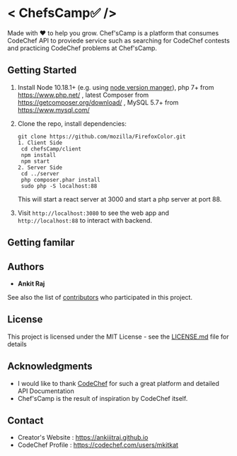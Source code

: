 # < ChefsCamp✅ />
Made with ❤ to help you grow. Chef'sCamp is a platform that consumes CodeChef API to proviede service such as searching for CodeChef contests and practicing CodeChef problems at Chef'sCamp.

## Getting Started

1. Install Node 10.18.1+ (e.g. using [node version manger][nvm]), php 7+ from https://www.php.net/ , latest Composer from https://getcomposer.org/download/ , MySQL 5.7+ from https://www.mysql.com/

1. Clone the repo, install dependencies:
   ```
   git clone https://github.com/mozilla/FirefoxColor.git
   1. Client Side 
    cd chefsCamp/client
    npm install
    npm start
   2. Server Side
    cd ../server
    php composer.phar install
    sudo php -S localhost:88
   ```

   This will start a react server at 3000 and start a
   php server at port 88.

1. Visit `http://localhost:3080` to see the web app and `http://localhost:88` to interact with backend.  

[nvm]: https://github.com/creationix/nvm

## Getting familar


## Authors

* **Ankit Raj** 

See also the list of [contributors](https://github.com/your/project/contributors) who participated in this project.

## License

This project is licensed under the MIT License - see the [LICENSE.md](LICENSE.md) file for details

## Acknowledgments

* I would like to thank [CodeChef](https://codechef.com) for such a great platform and detailed API Documentation
* Chef'sCamp is the result of inspiration by CodeChef itself.

## Contact 
  * Creator's Website : https://ankiiitraj.github.io
  * CodeChef Profile : https://codechef.com/users/mkitkat

